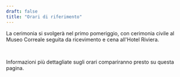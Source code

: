 ```yaml
---
draft: false
title: "Orari di riferimento"
---
```


La cerimonia si svolgerà nel primo pomeriggio, con cerimonia civile al Museo Correale seguita da ricevimento e cena all'Hotel Riviera.

<br>

Informazioni più dettagliate sugli orari compariranno presto su questa pagina.